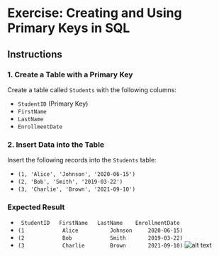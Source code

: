 # Exercise: Creating and Using Primary Keys in SQL

## Instructions

### 1. Create a Table with a Primary Key
Create a table called `Students` with the following columns:
- `StudentID` (Primary Key)
- `FirstName`
- `LastName`
- `EnrollmentDate`

### 2. Insert Data into the Table
Insert the following records into the `Students` table:

- `(1, 'Alice', 'Johnson', '2020-06-15')`
-  `(2, 'Bob', 'Smith', '2019-03-22')`
- `(3, 'Charlie', 'Brown', '2021-09-10')`

### Expected Result

- ` StudentID	FirstName	LastName	EnrollmentDate`
- `(1	         Alice	        Johnson 	2020-06-15)`
- `(2	         Bob	        Smith	    2019-03-22)`
- `(3	         Charlie 	    Brown	    2021-09-10)`
![alt text](image.png)